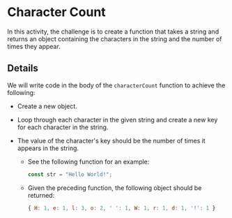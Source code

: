 # Character Count

In this activity, the challenge is to create a function that takes a string and returns an object containing the characters in the string and the number of times they appear.

## Details

We will write code in the body of the `characterCount` function to achieve the following:

- Create a new object.

- Loop through each character in the given string and create a new key for each character in the string.

- The value of the character's key should be the number of times it appears in the string.

  - See the following function for an example:

    ```js
    const str = "Hello World!";
    ```

  - Given the preceding function, the following object should be returned:

    ```js
    { H: 1, e: 1, l: 3, o: 2, ' ': 1, W: 1, r: 1, d: 1, '!': 1 }
    ```
